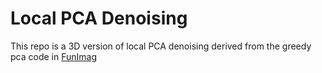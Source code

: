 # Local PCA Denoising

This repo is a 3D version of local PCA denoising derived from the greedy pca code in [FunImag](https://github.com/paninski-lab/funimag)
